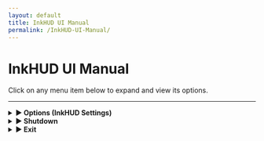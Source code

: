 ```yaml
---
layout: default
title: InkHUD UI Manual
permalink: /InkHUD-UI-Manual/
---
```


# InkHUD UI Manual

Click on any menu item below to expand and view its options.

---

<details>
  <summary><strong>▶ Options (InkHUD Settings)</strong></summary>

  <details>
    <summary><strong>▶ Applet (Select Screen to Display)</strong></summary>
    
    - **All Messages** – Displays the last heard message from DMs or channels.  
    - **DMs** – Shows the last received direct message.  
    - **Channel 0** – Displays all recent messages on Channel 0 in a threaded format.  
    - **Channel 1** – Displays all recent messages on Channel 1 in a threaded format.  
    - **Positions** – Shows the Node Map Position screen, with "X" markers for locations.  
    - **Recents List** – Displays a list of last heard nodes within a specified time frame.  
    - **Heard** – Lists all nodes heard within a certain time period.  
    - **Exit** – Closes the menu screen.  

  </details>

  <details>
    <summary><strong>▶ Auto-Show (Auto-Switch to New Data)</strong></summary>

    - **All Messages**  
    - **DMs**  
    - **Channel 0**  
    - **Channel 1**  
    - **Positions**  
    - **Recents List**  
    - **Heard**  
    - **Exit** – Closes the menu screen.  

  </details>

  <details>
    <summary><strong>▶ Recent Duration (Filter Recents List by Time)</strong></summary>

    - **2 Minutes**  
    - **5 Minutes**  
    - **10 Minutes**  
    - **30 Minutes**  
    - **60 Minutes**  
    - **120 Minutes**  

  </details>

  <details>
    <summary><strong>▶ Layout</strong></summary>
    Splits the screen into different sections for improved data visualization.
  </details>

  <details>
    <summary><strong>▶ Rotate</strong></summary>
    Rotates the screen clockwise for different orientations.
  </details>

  <details>
    <summary><strong>▶ Notification</strong></summary>
    Enables a notification banner when a new message is received.
  </details>

  <details>
    <summary><strong>▶ Battery Icon</strong></summary>
    Displays the battery level on all screens.
  </details>

</details>

<details>
  <summary><strong>▶ Shutdown</strong></summary>
  Puts the device into **Deep Sleep** while saving all current settings and messages.
</details>

<details>
  <summary><strong>▶ Exit</strong></summary>
  Closes the menu screen.
</details>
